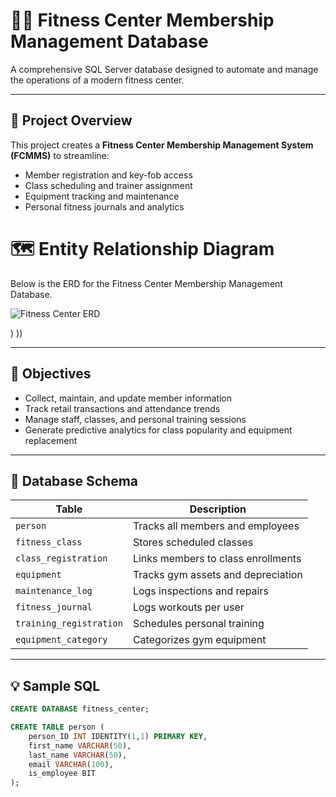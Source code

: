 # 🏋️‍♀️ Fitness Center Membership Management Database

A comprehensive SQL Server database designed to automate and manage the operations of a modern fitness center.

---

## 📘 Project Overview
This project creates a **Fitness Center Membership Management System (FCMMS)** to streamline:
- Member registration and key-fob access
- Class scheduling and trainer assignment
- Equipment tracking and maintenance
- Personal fitness journals and analytics

# 🗺️ Entity Relationship Diagram

Below is the ERD for the Fitness Center Membership Management Database.

![Fitness Center ERD](./assets/fitnessERD.png)

)
))

---

## 🎯 Objectives
- Collect, maintain, and update member information  
- Track retail transactions and attendance trends  
- Manage staff, classes, and personal training sessions  
- Generate predictive analytics for class popularity and equipment replacement

---

## 🧩 Database Schema
| Table | Description |
|-------|--------------|
| `person` | Tracks all members and employees |
| `fitness_class` | Stores scheduled classes |
| `class_registration` | Links members to class enrollments |
| `equipment` | Tracks gym assets and depreciation |
| `maintenance_log` | Logs inspections and repairs |
| `fitness_journal` | Logs workouts per user |
| `training_registration` | Schedules personal training |
| `equipment_category` | Categorizes gym equipment |

---

## 💡 Sample SQL
```sql
CREATE DATABASE fitness_center;

CREATE TABLE person (
    person_ID INT IDENTITY(1,1) PRIMARY KEY,
    first_name VARCHAR(50),
    last_name VARCHAR(50),
    email VARCHAR(100),
    is_employee BIT
);

